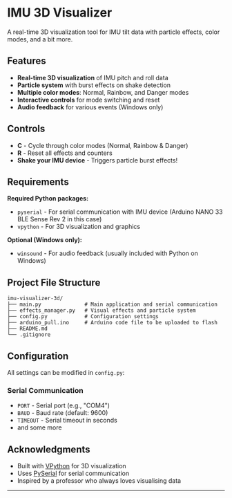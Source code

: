 # IMU 3D Visualizer

A real-time 3D visualization tool for IMU tilt data with particle effects, color modes, and a bit more.

## Features

- **Real-time 3D visualization** of IMU pitch and roll data
- **Particle system** with burst effects on shake detection
- **Multiple color modes**: Normal, Rainbow, and Danger modes
- **Interactive controls** for mode switching and reset
- **Audio feedback** for various events (Windows only)

## Controls

- **C** - Cycle through color modes (Normal, Rainbow & Danger)
- **R** - Reset all effects and counters
- **Shake your IMU device** - Triggers particle burst effects!

## Requirements

**Required Python packages:**
- `pyserial` - For serial communication with IMU device (Arduino NANO 33 BLE Sense Rev 2 in this case)
- `vpython` - For 3D visualization and graphics

**Optional (Windows only):**
- `winsound` - For audio feedback (usually included with Python on Windows)


## Project File Structure

```
imu-visualizer-3d/
├── main.py              # Main application and serial communication
├── effects_manager.py   # Visual effects and particle system
├── config.py            # Configuration settings
├── arduino_pull.ino     # Arduino code file to be uploaded to flash
├── README.md            
└── .gitignore         
```

## Configuration

All settings can be modified in `config.py`:

### Serial Communication
- `PORT` - Serial port (e.g., "COM4")
- `BAUD` - Baud rate (default: 9600)
- `TIMEOUT` - Serial timeout in seconds
- and some more

## Acknowledgments

- Built with [VPython](https://vpython.org/) for 3D visualization
- Uses [PySerial](https://pyserial.readthedocs.io/) for serial communication
- Inspired by a professor who always loves visualising data

---
